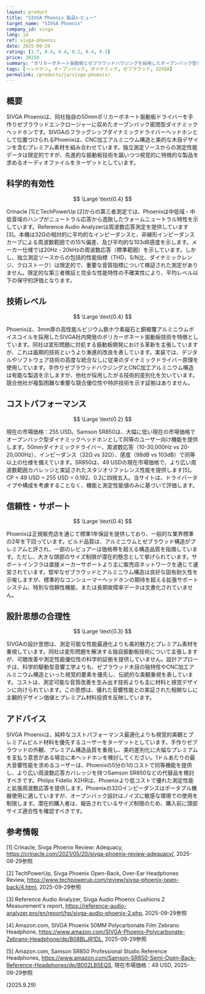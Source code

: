 ```yaml
---
layout: product
title: "SIVGA Phoenix 製品レビュー"
target_name: "SIVGA Phoenix"
company_id: sivga
lang: ja
ref: sivga-phoenix
date: 2025-09-29
rating: [1.7, 0.4, 0.4, 0.2, 0.4, 0.3]
price: 38250
summary: "ポリカーボネート振動板とゼブラウッドハウジングを採用したオープンバック型ダイナミックヘッドホン。性能に対してプレミアム価格設定で美観を重視"
tags: [ヘッドホン, オープンバック, ダイナミック, ゼブラウッド, SIVGA]
permalink: /products/ja/sivga-phoenix/
---
```


## 概要

SIVGA Phoenixは、同社独自の50mmポリカーボネート振動板ドライバーを手作りゼブラウッドエンクロージャーに収めたオープンバック密閉型ダイナミックヘッドホンです。SIVGAのフラッグシップダイナミックドライバーヘッドホンとして位置づけられるPhoenixは、CNC加工アルミニウム構造と美的な木目デザインを含むプレミアム素材を組み合わせています。独立測定ソースからの測定性能データは限定的ですが、先進的な振動板技術を謳いつつ視覚的に特徴的な製品を求めるオーディオファイルをターゲットとしています。

## 科学的有効性

$$ \Large \text{0.4} $$

Crinacle [1]とTechPowerUp [2]からの第三者測定では、Phoenixは中低域・中低音域のハンプがニュートラル応答から逸脱したウォームニュートラル特性を示しています。Reference Audio Analyzerは周波数応答測定を提供しています[3]。本機は32Ωの相対的に平均的なインピーダンスと、非線形インピーダンスカーブによる周波数範囲での15%偏差、及び平均的な103dB感度を示します。メーカー仕様では20Hz - 20kHzの周波数応答（標準範囲）を示しています。しかし、独立測定ソースからの包括的性能指標（THD、S/N比、ダイナミックレンジ、クロストーク）は限定的で、重要な音質指標について検証された測定がありません。限定的な第三者検証と完全な性能特性の不確実性により、平均レベル以下の保守的評価となります。

## 技術レベル

$$ \Large \text{0.4} $$

Phoenixは、3mm厚の高性能ルビジウム鉄ホウ素磁石と銅被覆アルミニウムボイスコイルを採用したSIVGA社内開発のポリカーボネート振動板技術を特徴としています。同社は変形問題に対処する振動板開発における革新を主張していますが、これは画期的技術というより漸進的改良を表しています。実装では、デジタルやソフトウェア技術の高度な統合なしに従来のダイナミックドライバー原理を使用しています。手作りゼブラウッドハウジングとCNC加工アルミニウム構造は有能な製造を示しますが、他社が採用したがる技術的差別化を欠いています。競合他社が複製困難な重要な競合優位性や特許技術を示す証拠はありません。

## コストパフォーマンス

$$ \Large \text{0.2} $$

現在の市場価格：255 USD。Samson SR850は、大幅に低い現在の市場価格でオープンバック型ダイナミックヘッドホンとして同等のユーザー向け機能を提供します。50mmダイナミックドライバー、周波数応答（10-30,000Hz vs 20-20,000Hz）、インピーダンス（32Ω vs 32Ω）、感度（98dB vs 103dB）で同等以上の仕様を備えています。SR850は、49 USDの現在市場価格で、より広い周波数範囲カバレッジと実証されたスタジオリファレンス性能を提供します[5]。CP = 49 USD ÷ 255 USD = 0.192、0.2に四捨五入。当サイトは、ドライバータイプや構成を考慮することなく、機能と測定性能値のみに基づいて評価します。

## 信頼性・サポート

$$ \Large \text{0.4} $$

Phoenixは正規販売店を通じて標準1年保証を提供しており、一般的な業界標準の2年を下回っています。ビルド品質は、アルミニウムとゼブラウッド構造がプレミアムと評され、一部のレビュアーは価格帯を超える構造品質を指摘しています。ただし、大きな頭部のサイズ制限が潜在的懸念として挙げられています。サポートインフラは直接メーカーサポートより主に販売店ネットワークを通じて運営されています。堅牢なゼブラウッドとアルミニウム構造は良好な固有耐久性を示唆しますが、標準的なコンシューマーヘッドホンの期待を超える拡張サポートシステム、特別な信頼性機能、または長期故障率データは文書化されていません。

## 設計思想の合理性

$$ \Large \text{0.3} $$

SIVGAの設計思想は、測定可能な性能最適化よりも美的魅力とプレミアム素材を重視しています。同社は変形問題を解決する独自振動板技術について主張しますが、可聴改善や測定性能優位性の科学的証拠を提供していません。設計アプローチは、科学的駆動型音響工学よりも、ゼブラウッド木目の独特性やCNC加工アルミニウム構造といった視覚的要素を優先し、伝統的な美観重視を表しています。コストは、測定可能な音質改善を生み出す技術よりも主に材料と視覚デザインに向けられています。この思想は、優れた音響性能との実証された相関なしに主観的デザイン価値とプレミアム材料投資を反映しています。

## アドバイス

SIVGA Phoenixは、純粋なコストパフォーマンス最適化よりも視覚的美観とプレミアムビルド材料を優先するユーザーをターゲットとしています。手作りゼブラウッドの外観、プレミアム構造品質を重視し、美的差別化に大幅なプレミアムを支払う意思がある場合に本ヘッドホンを検討してください。1ドルあたりの最大音響性能を求めるユーザーは、Phoenixの5分の1のコストで同等機能を提供し、より広い周波数応答カバレッジを持つSamson SR850などの代替品を検討すべきです。Philips Fidelio X2HRは、Phoenixより低コストで優れた測定性能と拡張周波数応答を提供します。Phoenixの32Ωインピーダンスはポータブル機器使用に適していますが、オープンバック設計はノイズに敏感な環境での使用を制限します。潜在的購入者は、報告されているサイズ制限のため、購入前に頭部サイズ適合性を確認すべきです。

## 参考情報

[1] Crinacle, Sivga Phoenix Review: Adequacy, https://crinacle.com/2021/05/20/sivga-phoenix-review-adequacy/, 2025-09-29参照

[2] TechPowerUp, Sivga Phoenix Open-Back, Over-Ear Headphones Review, https://www.techpowerup.com/review/sivga-phoenix-open-back/4.html, 2025-09-29参照

[3] Reference Audio Analyzer, Sivga Audio Phoenix Cushions 2 Measurement's report, https://reference-audio-analyzer.pro/en/report/hp/sivga-audio-phoenix-2.php, 2025-09-29参照

[4] Amazon.com, SIVGA Phoenix 50MM Polycarbonate Film Zebrano Headphone, https://www.amazon.com/SIVGA-Phoenix-Polycarbonate-Zebrano-Headphone/dp/B08BLJR1DL, 2025-09-29参照

[5] Amazon.com, Samson SR850 Professional Studio Reference Headphones, https://www.amazon.com/Samson-SR850-Semi-Open-Back-Reference-Headphones/dp/B002LBSEQS, 現在市場価格：49 USD, 2025-09-29参照

(2025.9.29)